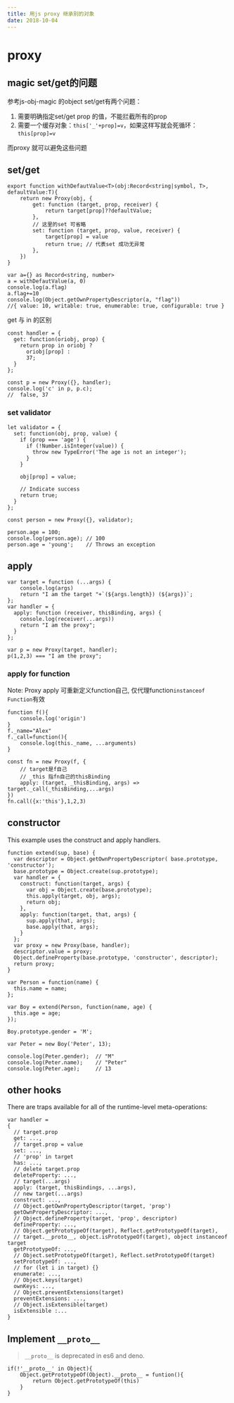 ```yaml
---
title: 用js proxy 继承别的对象
date: 2018-10-04
---
```

# proxy
## magic set/get的问题
参考js-obj-magic 的object set/get有两个问题：
1. 需要明确指定set/get prop 的值，不能拦截所有的prop
1. 需要一个缓存对象：`this['_'+prop]=v`，如果这样写就会死循环：`this[prop]=v`

而proxy 就可以避免这些问题

## set/get
    export function withDefautValue<T>(obj:Record<string|symbol, T>, defaultValue:T){
        return new Proxy(obj, {
            get: function (target, prop, receiver) {
                return target[prop]??defaultValue;
            },
            // 这里的set 可省略
            set: function (target, prop, value, receiver) {
                target[prop] = value
                return true; // 代表set 成功无异常
            },
        })
    }

    var a={} as Record<string, number>
    a = withDefautValue(a, 0)
    console.log(a.flag)
    a.flag+=10
    console.log(Object.getOwnPropertyDescriptor(a, "flag"))
    //{ value: 10, writable: true, enumerable: true, configurable: true }

get 与 in 的区别

    const handler = {
      get: function(oriobj, prop) {
        return prop in oriobj ?
          oriobj[prop] :
          37;
      }
    };

    const p = new Proxy({}, handler);
    console.log('c' in p, p.c);
    //  false, 37


### set validator
    let validator = {
      set: function(obj, prop, value) {
        if (prop === 'age') {
          if (!Number.isInteger(value)) {
            throw new TypeError('The age is not an integer');
          }
        }

        obj[prop] = value;

        // Indicate success
        return true;
      }
    };

    const person = new Proxy({}, validator);

    person.age = 100;
    console.log(person.age); // 100
    person.age = 'young';    // Throws an exception

## apply

    var target = function (...args) { 
        console.log(args)
        return "I am the target "+`(${args.length}) (${args})`; 
    };
    var handler = {
      apply: function (receiver, thisBinding, args) {
        console.log(receiver(...args))
        return "I am the proxy";
      }
    };

    var p = new Proxy(target, handler);
    p(1,2,3) === "I am the proxy";

### apply for function
Note: Proxy apply 可重新定义function自己, 仅代理function`instanceof Function`有效

    function f(){
        console.log('origin')
    }
    f._name="Alex"
    f._call=function(){
        console.log(this._name, ...arguments)
    }

    const fn = new Proxy(f, {
        // target是f自己
        // _this 指fn自己的thisBinding
        apply: (target, _thisBinding, args) => target._call(_thisBinding,...args)
    })
    fn.call({x:'this'},1,2,3)


## constructor
This example uses the construct and apply handlers.

    function extend(sup, base) {
      var descriptor = Object.getOwnPropertyDescriptor( base.prototype, 'constructor');
      base.prototype = Object.create(sup.prototype);
      var handler = {
        construct: function(target, args) {
          var obj = Object.create(base.prototype);
          this.apply(target, obj, args);
          return obj;
        },
        apply: function(target, that, args) {
          sup.apply(that, args);
          base.apply(that, args);
        }
      };
      var proxy = new Proxy(base, handler);
      descriptor.value = proxy;
      Object.defineProperty(base.prototype, 'constructor', descriptor);
      return proxy;
    }

    var Person = function(name) {
      this.name = name;
    };

    var Boy = extend(Person, function(name, age) {
      this.age = age;
    });

    Boy.prototype.gender = 'M';

    var Peter = new Boy('Peter', 13);

    console.log(Peter.gender);  // "M"
    console.log(Peter.name);    // "Peter"
    console.log(Peter.age);     // 13

## other hooks
There are traps available for all of the runtime-level meta-operations:

    var handler =
    {
      // target.prop
      get: ...,
      // target.prop = value
      set: ...,
      // 'prop' in target
      has: ...,
      // delete target.prop
      deleteProperty: ...,
      // target(...args)
      apply: (target, thisBindings, ...args),
      // new target(...args)
      construct: ...,
      // Object.getOwnPropertyDescriptor(target, 'prop')
      getOwnPropertyDescriptor: ...,
      // Object.defineProperty(target, 'prop', descriptor)
      defineProperty: ...,
      // Object.getPrototypeOf(target), Reflect.getPrototypeOf(target),
      // target.__proto__, object.isPrototypeOf(target), object instanceof target
      getPrototypeOf: ...,
      // Object.setPrototypeOf(target), Reflect.setPrototypeOf(target)
      setPrototypeOf: ...,
      // for (let i in target) {}
      enumerate: ...,
      // Object.keys(target)
      ownKeys: ...,
      // Object.preventExtensions(target)
      preventExtensions: ...,
      // Object.isExtensible(target)
      isExtensible :...
    }

## Implement `__proto__`
> `__proto__` is deprecated in es6 and deno. 

    if(!'__proto__' in Object){
        Object.getPrototypeOf(Object).__proto__ = funtion(){
            return Object.getPrototypeOf(this)
        }
    }
